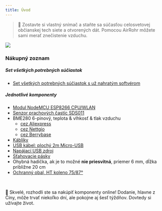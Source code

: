 ```yaml
---
title: Úvod
---
```

> 🚧 Zostavte si vlastný snímač a staňte sa súčasťou celosvetovej občianskej tech siete a otvorených dát. Pomocou AirRohr môžete sami merať znečistenie vzduchu.


<img src="../docs/particulate-matter-air-quality-sensor-kit.jpeg"/>

### Nákupný zoznam
##### Set všetkých potrebných súčiastok
* [Set všetkých potrebných súčiastok s už nahratým softvérom](https://nettigo.eu/products/luftdaten-org-pl-kit-sds011-bme280)

##### Jednotlivé komponenty
* [Modul NodeMCU ESP8266 CPU/WLAN](https://www.aliexpress.com/wholesale?groupsort=1&SortType=price_asc&SearchText=nodemcu+v3+esp8266+ch340)
* [Senzor prachových častíc SDS011](http://www.aliexpress.com/wholesale?groupsort=1&SortType=price_asc&SearchText=sds011)
* BME280 6-pinový, teplota & vlhkosť & tlak vzduchu
  - [cez Aliexpress](https://www.aliexpress.com/wholesale?catId=0&initiative_id=SB_20200308040440&SearchText=bme280+-5V+%2B3.3V)
  - [cez Nettgio](https://nettigo.eu/products/module-pressure-humidity-and-temperature-sensor-bosch-bme280)
  - [cez Berrybase](https://www.berrybase.de/bauelemente/sensoren-module/feuchtigkeit/bme680-breakout-board-4in1-sensor-f-252-r-temperatur-luftfeuchtigkeit-luftdruck-und-luftg-252-t)
* [Kábliky](http://www.aliexpress.com/wholesale?groupsort=1&SortType=price_asc&SearchText=Dupont+cable+20cm+female-female)
* [USB kábel: plochý 2m Micro-USB](https://www.aliexpress.com/wholesale?catId=0&initiative_id=SB_20200308040708&SearchText=micro+usb+flat+cable+2m)
* [Napájací USB zdroj](https://www.aliexpress.com/wholesale?catId=0&initiative_id=SB_20200308040834&SearchText=single+micro+usb+eu+power+supply)
* [Sťahovacie pásky](https://www.aliexpress.com/wholesale?catId=0&initiative_id=SB_20200308040852&SearchText=cable+straps)
* Ohybná hadička, ak je to možné **nie priesvitná**, priemer 6 mm, dĺžka približne 20 cm
* [Ochranný obal, HT koleno 75/87°](https://www.heureka.sk/?h%5Bfraze%5D=HT+koleno+75%2F87°)


<br>

🙌 Skvelé, rozhodli ste sa nakúpiť komponenty online!
Dodanie, hlavne z Číny, môže trvať niekoľko dní, ale pokojne aj šesť týždňov.
Dovtedy si užívajte život.

